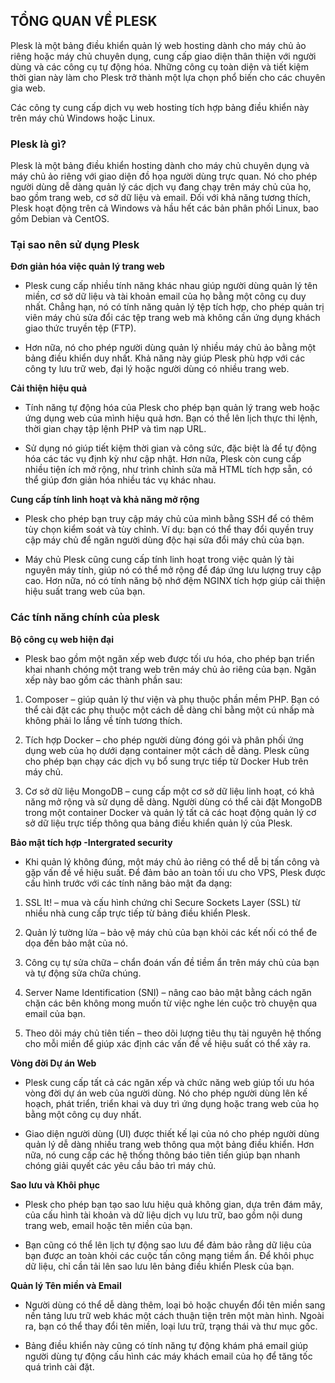## TỔNG QUAN VỀ PLESK
Plesk là một bảng điều khiển quản lý web hosting dành cho máy chủ ảo riêng hoặc máy chủ chuyên dụng, cung cấp giao diện thân thiện với người dùng và các công cụ tự động hóa. Những công cụ toàn diện và tiết kiệm thời gian này làm cho Plesk trở thành một lựa chọn phổ biến cho các chuyên gia web.

Các công ty cung cấp dịch vụ web hosting tích hợp bảng điều khiển này trên máy chủ Windows hoặc Linux.

### Plesk là gì?
Plesk là một bảng điều khiển hosting dành cho máy chủ chuyên dụng và máy chủ ảo riêng với giao diện đồ họa người dùng trực quan. Nó cho phép người dùng dễ dàng quản lý các dịch vụ đang chạy trên máy chủ của họ, bao gồm trang web, cơ sở dữ liệu và email. Đối với khả năng tương thích, Plesk hoạt động trên cả Windows và hầu hết các bản phân phối Linux, bao gồm Debian và CentOS.

### Tại sao nên sử dụng Plesk
**Đơn giản hóa việc quản lý trang web**
- Plesk cung cấp nhiều tính năng khác nhau giúp người dùng quản lý tên miền, cơ sở dữ liệu và tài khoản email của họ bằng một công cụ duy nhất. Chẳng hạn, nó có tính năng quản lý tệp tích hợp, cho phép quản trị viên máy chủ sửa đổi các tệp trang web mà không cần ứng dụng khách giao thức truyền tệp (FTP).

- Hơn nữa, nó cho phép người dùng quản lý nhiều máy chủ ảo bằng một bảng điều khiển duy nhất. Khả năng này giúp Plesk phù hợp với các công ty lưu trữ web, đại lý hoặc người dùng có nhiều trang web.

**Cải thiện hiệu quả**
- Tính năng tự động hóa của Plesk cho phép bạn quản lý trang web hoặc ứng dụng web của mình hiệu quả hơn. Bạn có thể lên lịch thực thi lệnh, thời gian chạy tập lệnh PHP và tìm nạp URL.

- Sử dụng nó giúp tiết kiệm thời gian và công sức, đặc biệt là để tự động hóa các tác vụ định kỳ như cập nhật. Hơn nữa, Plesk còn cung cấp nhiều tiện ích mở rộng, như trình chỉnh sửa mã HTML tích hợp sẵn, có thể giúp đơn giản hóa nhiều tác vụ khác nhau.

**Cung cấp tính linh hoạt và khả năng mở rộng**
- Plesk cho phép bạn truy cập máy chủ của mình bằng SSH để có thêm tùy chọn kiểm soát và tùy chỉnh. Ví dụ: bạn có thể thay đổi quyền truy cập máy chủ để ngăn người dùng độc hại sửa đổi máy chủ của bạn.

- Máy chủ Plesk cũng cung cấp tính linh hoạt trong việc quản lý tài nguyên máy tính, giúp nó có thể mở rộng để đáp ứng lưu lượng truy cập cao. Hơn nữa, nó có tính năng bộ nhớ đệm NGINX tích hợp giúp cải thiện hiệu suất trang web của bạn.

### Các tính năng chính của plesk
**Bộ công cụ web hiện đại**
- Plesk bao gồm một ngăn xếp web được tối ưu hóa, cho phép bạn triển khai nhanh chóng một trang web trên máy chủ ảo riêng của bạn. Ngăn xếp này bao gồm các thành phần sau:

1. Composer – giúp quản lý thư viện và phụ thuộc phần mềm PHP. Bạn có thể cài đặt các phụ thuộc một cách dễ dàng chỉ bằng một cú nhấp mà không phải lo lắng về tính tương thích.

2. Tích hợp Docker – cho phép người dùng đóng gói và phân phối ứng dụng web của họ dưới dạng container một cách dễ dàng. Plesk cũng cho phép bạn chạy các dịch vụ bổ sung trực tiếp từ Docker Hub trên máy chủ.

3. Cơ sở dữ liệu MongoDB – cung cấp một cơ sở dữ liệu linh hoạt, có khả năng mở rộng và sử dụng dễ dàng. Người dùng có thể cài đặt MongoDB trong một container Docker và quản lý tất cả các hoạt động quản lý cơ sở dữ liệu trực tiếp thông qua bảng điều khiển quản lý của Plesk.

**Bảo mật tích hợp -Intergrated security**
- Khi quản lý không đúng, một máy chủ ảo riêng có thể dễ bị tấn công và gặp vấn đề về hiệu suất. Để đảm bảo an toàn tối ưu cho VPS, Plesk được cấu hình trước với các tính năng bảo mật đa dạng:

1. SSL It! – mua và cấu hình chứng chỉ Secure Sockets Layer (SSL) từ nhiều nhà cung cấp trực tiếp từ bảng điều khiển Plesk.

2. Quản lý tường lửa – bảo vệ máy chủ của bạn khỏi các kết nối có thể đe dọa đến bảo mật của nó.

3. Công cụ tự sửa chữa – chẩn đoán vấn đề tiềm ẩn trên máy chủ của bạn và tự động sửa chữa chúng.

4. Server Name Identification (SNI) – nâng cao bảo mật bằng cách ngăn chặn các bên không mong muốn từ việc nghe lén cuộc trò chuyện qua email của bạn.

5. Theo dõi máy chủ tiên tiến – theo dõi lượng tiêu thụ tài nguyên hệ thống cho mỗi miền để giúp xác định các vấn đề về hiệu suất có thể xảy ra.

**Vòng đời Dự án Web**
- Plesk cung cấp tất cả các ngăn xếp và chức năng web giúp tối ưu hóa vòng đời dự án web của người dùng. Nó cho phép người dùng lên kế hoạch, phát triển, triển khai và duy trì ứng dụng hoặc trang web của họ bằng một công cụ duy nhất.

- Giao diện người dùng (UI) được thiết kế lại của nó cho phép người dùng quản lý dễ dàng nhiều trang web thông qua một bảng điều khiển. Hơn nữa, nó cung cấp các hệ thống thông báo tiên tiến giúp bạn nhanh chóng giải quyết các yêu cầu bảo trì máy chủ.

**Sao lưu và Khôi phục**
- Plesk cho phép bạn tạo sao lưu hiệu quả không gian, dựa trên đám mây, của cấu hình tài khoản và dữ liệu dịch vụ lưu trữ, bao gồm nội dung trang web, email hoặc tên miền của bạn.

- Bạn cũng có thể lên lịch tự động sao lưu để đảm bảo rằng dữ liệu của bạn được an toàn khỏi các cuộc tấn công mạng tiềm ẩn. Để khôi phục dữ liệu, chỉ cần tải lên sao lưu lên bảng điều khiển Plesk của bạn.

**Quản lý Tên miền và Email**
- Người dùng có thể dễ dàng thêm, loại bỏ hoặc chuyển đổi tên miền sang nền tảng lưu trữ web khác một cách thuận tiện trên một màn hình. Ngoài ra, bạn có thể thay đổi tên miền, loại lưu trữ, trạng thái và thư mục gốc.

- Bảng điều khiển này cũng có tính năng tự động khám phá email giúp người dùng tự động cấu hình các máy khách email của họ để tăng tốc quá trình cài đặt.
